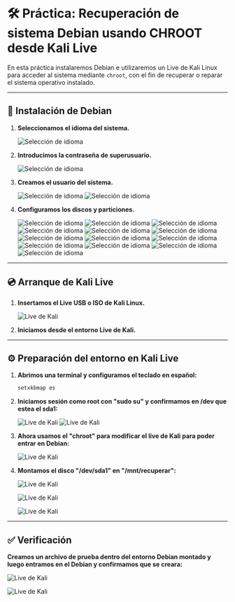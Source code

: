 # 🛠️ Práctica: Recuperación de sistema Debian usando CHROOT desde Kali Live

En esta práctica instalaremos Debian e utilizaremos un Live de Kali Linux para acceder al sistema mediante `chroot`, con el fin de recuperar o reparar el sistema operativo instalado.

---

## 🧱 Instalación de Debian

1. **Seleccionamos el idioma del sistema.**

   ![Selección de idioma](imagenes/instalacion3.png)

2. **Introducimos la contraseña de superusuario.**

   ![Selección de idioma](imagenes/instalacion4.png)

3. **Creamos el usuario del sistema.**

   ![Selección de idioma](imagenes/instalacion5.png)
   ![Selección de idioma](imagenes/instalacion6.png)
   

5. **Configuramos los discos y particiones.**

   ![Selección de idioma](imagenes/instalacion7.png)
   ![Selección de idioma](imagenes/instalacion8.png)
   ![Selección de idioma](imagenes/instalacion9.png)
   ![Selección de idioma](imagenes/instalacion10.png)
   ![Selección de idioma](imagenes/instalacion11.png)
   ![Selección de idioma](imagenes/instalacion12.png)
   ![Selección de idioma](imagenes/instalacion13.png)
   ![Selección de idioma](imagenes/instalacion14.png)
   ![Selección de idioma](imagenes/instalacion15.png)
   ![Selección de idioma](imagenes/instalacion16.png)
   ![Selección de idioma](imagenes/instalacion17.png)
   ![Selección de idioma](imagenes/instalacion18.png)
   ![Selección de idioma](imagenes/instalacion19.png)

---

## 💿 Arranque de Kali Live

1. **Insertamos el Live USB o ISO de Kali Linux.**

   ![Live de Kali](imagenes/kali1.png)

2. **Iniciamos desde el entorno Live de Kali.**

---

## ⚙️ Preparación del entorno en Kali Live

1. **Abrimos una terminal y configuramos el teclado en español:**

   ```bash
   setxkbmap es

2. **Iniciamos sesión como root con "sudo su" y confirmamos en /dev que estea el sda1:**

   ![Live de Kali](imagenes/kali2.png)
   ![Live de Kali](imagenes/kali3.png)

3. **Ahora usamos el "chroot" para modificar el live de Kali para poder entrar en Debian:**

   ![Live de Kali](imagenes/kali4.png)

4. **Montamos el disco "/dev/sda1" en "/mnt/recuperar":**

   ![Live de Kali](imagenes/kali5.png)
   
   ![Live de Kali](imagenes/kali6.png)
   
   ![Live de Kali](imagenes/kali7.png)

---

## ✅ Verificación

**Creamos un archivo de prueba dentro del entorno Debian montado y luego entramos en el Debian y confirmamos que se creara:**

![Live de Kali](imagenes/kali8.png)

![Live de Kali](imagenes/kali9.png)
